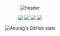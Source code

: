 <div align="center">
  
  ![header](https://capsule-render.vercel.app/api?type=cylinder&color=FFF8CC&height=150&section=header&text=Jekipung&fontColor=000000&fontSize=70&animation=fadeIn&fontAlignY=55)

<p>
  
<a href="https://www.youtube.com/@Jekipung_07" target="_blank"><img src="https://img.shields.io/badge/-YouTube-red?style=flat-square&logo=youtube&logocolor=red"/></a>
<a href="https://twitter.com/Jekipung" target="_blank"><img src="https://img.shields.io/badge/-Twitter-blue?style=flat-square&logo=Twitter&logocolor=blue"/></a>
<a href="https://www.roblox.com/users/877344635/profile" target="_blank"><img src="https://img.shields.io/badge/-Roblox-lightgrey?style=flat-square&logo=roblox&logocolor=White"/></a>
<a href="https://www.twitch.tv/jekipung" target="_blank"><img src="https://img.shields.io/badge/-Twitch-blueviolet?style=flat-square&logo=twitch&logocolor=blueviolet"/></a>

</p>

![Anurag's GitHub stats](https://github-readme-stats.vercel.app/api?username=Jekipung&show_icons=true&theme=solarized-light)

</div>
